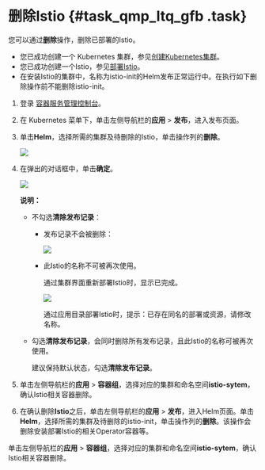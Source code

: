 # 删除Istio {#task_qmp_ltq_gfb .task}

您可以通过**删除**操作，删除已部署的Istio。

-   您已成功创建一个 Kubernetes 集群，参见[创建Kubernetes集群](intl.zh-CN/用户指南/Kubernetes集群/集群管理/创建Kubernetes集群.md#)。
-   您已成功创建一个Istio，参见[部署Istio](intl.zh-CN/用户指南/Kubernetes集群/Istio管理/部署Istio.md#)。
-   在安装Istio的集群中，名称为istio-init的Helm发布正常运行中。在执行如下删除操作前不能删除istio-init。

1.  登录 [容器服务管理控制台](https://cs.console.aliyun.com/)。
2.  在 Kubernetes 菜单下，单击左侧导航栏的**应用** \> **发布**，进入发布页面。
3.  单击**Helm**，选择所需的集群及待删除的Istio，单击操作列的**删除**。 

    ![](http://static-aliyun-doc.oss-cn-hangzhou.aliyuncs.com/assets/img/21820/155851345512751_zh-CN.png)

4.  在弹出的对话框中，单击**确定**。 

    ![](http://static-aliyun-doc.oss-cn-hangzhou.aliyuncs.com/assets/img/21820/155851345512752_zh-CN.png)

    **说明：** 

    -   不勾选**清除发布记录**：
        -   发布记录不会被删除：

            ![](http://static-aliyun-doc.oss-cn-hangzhou.aliyuncs.com/assets/img/21820/155851345512783_zh-CN.png)

        -   此Istio的名称不可被再次使用。

            通过集群界面重新部署Istio时，显示已完成。

            ![](http://static-aliyun-doc.oss-cn-hangzhou.aliyuncs.com/assets/img/21820/155851345512784_zh-CN.png)

            通过应用目录部署Istio时，提示：已存在同名的部署或资源，请修改名称。

    -   勾选**清除发布记录**，会同时删除所有发布记录，且此Istio的名称可被再次使用。

        建议保持默认状态，勾选**清除发布记录**。

5.  单击左侧导航栏的**应用** \> **容器组**，选择对应的集群和命名空间**istio-sytem**，确认Istio相关容器删除。
6.  在确认删除**Istio**之后，单击左侧导航栏的**应用** \> **发布**，进入Helm页面。单击**Helm**，选择所需的集群及待删除的istio-init，单击操作列的**删除**。该操作会删除安装部署Istio的相关Operator容器等。

单击左侧导航栏的**应用** \> **容器组**，选择对应的集群和命名空间**istio-sytem**，确认Istio相关容器删除。

